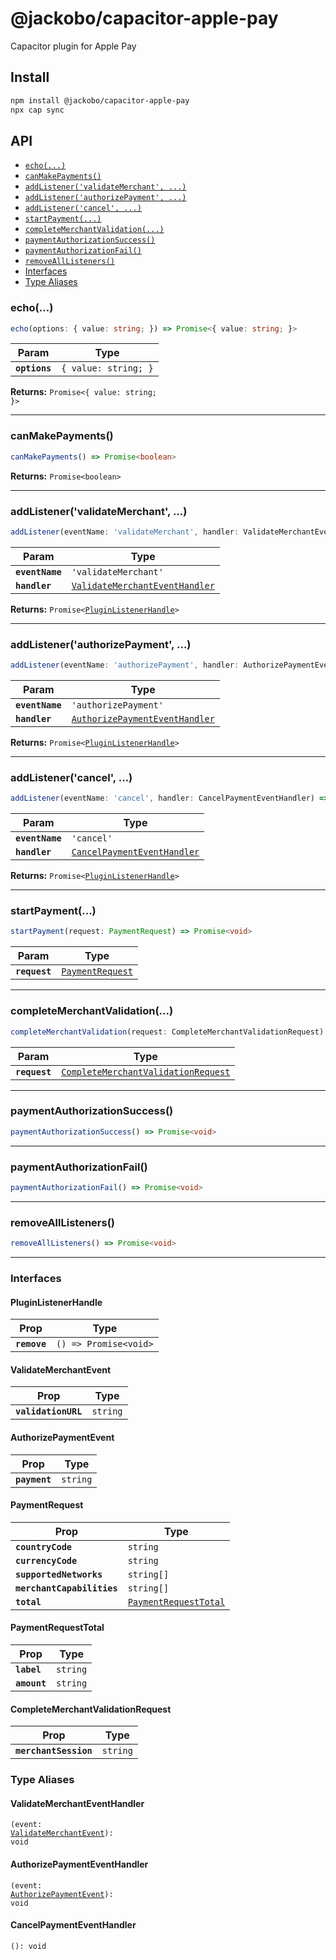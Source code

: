 # @jackobo/capacitor-apple-pay

Capacitor plugin for Apple Pay

## Install

```bash
npm install @jackobo/capacitor-apple-pay
npx cap sync
```

## API

<docgen-index>

* [`echo(...)`](#echo)
* [`canMakePayments()`](#canmakepayments)
* [`addListener('validateMerchant', ...)`](#addlistenervalidatemerchant-)
* [`addListener('authorizePayment', ...)`](#addlistenerauthorizepayment-)
* [`addListener('cancel', ...)`](#addlistenercancel-)
* [`startPayment(...)`](#startpayment)
* [`completeMerchantValidation(...)`](#completemerchantvalidation)
* [`paymentAuthorizationSuccess()`](#paymentauthorizationsuccess)
* [`paymentAuthorizationFail()`](#paymentauthorizationfail)
* [`removeAllListeners()`](#removealllisteners)
* [Interfaces](#interfaces)
* [Type Aliases](#type-aliases)

</docgen-index>

<docgen-api>
<!--Update the source file JSDoc comments and rerun docgen to update the docs below-->

### echo(...)

```typescript
echo(options: { value: string; }) => Promise<{ value: string; }>
```

| Param         | Type                            |
| ------------- | ------------------------------- |
| **`options`** | <code>{ value: string; }</code> |

**Returns:** <code>Promise&lt;{ value: string; }&gt;</code>

--------------------


### canMakePayments()

```typescript
canMakePayments() => Promise<boolean>
```

**Returns:** <code>Promise&lt;boolean&gt;</code>

--------------------


### addListener('validateMerchant', ...)

```typescript
addListener(eventName: 'validateMerchant', handler: ValidateMerchantEventHandler) => Promise<PluginListenerHandle>
```

| Param           | Type                                                                                  |
| --------------- | ------------------------------------------------------------------------------------- |
| **`eventName`** | <code>'validateMerchant'</code>                                                       |
| **`handler`**   | <code><a href="#validatemerchanteventhandler">ValidateMerchantEventHandler</a></code> |

**Returns:** <code>Promise&lt;<a href="#pluginlistenerhandle">PluginListenerHandle</a>&gt;</code>

--------------------


### addListener('authorizePayment', ...)

```typescript
addListener(eventName: 'authorizePayment', handler: AuthorizePaymentEventHandler) => Promise<PluginListenerHandle>
```

| Param           | Type                                                                                  |
| --------------- | ------------------------------------------------------------------------------------- |
| **`eventName`** | <code>'authorizePayment'</code>                                                       |
| **`handler`**   | <code><a href="#authorizepaymenteventhandler">AuthorizePaymentEventHandler</a></code> |

**Returns:** <code>Promise&lt;<a href="#pluginlistenerhandle">PluginListenerHandle</a>&gt;</code>

--------------------


### addListener('cancel', ...)

```typescript
addListener(eventName: 'cancel', handler: CancelPaymentEventHandler) => Promise<PluginListenerHandle>
```

| Param           | Type                                                                            |
| --------------- | ------------------------------------------------------------------------------- |
| **`eventName`** | <code>'cancel'</code>                                                           |
| **`handler`**   | <code><a href="#cancelpaymenteventhandler">CancelPaymentEventHandler</a></code> |

**Returns:** <code>Promise&lt;<a href="#pluginlistenerhandle">PluginListenerHandle</a>&gt;</code>

--------------------


### startPayment(...)

```typescript
startPayment(request: PaymentRequest) => Promise<void>
```

| Param         | Type                                                      |
| ------------- | --------------------------------------------------------- |
| **`request`** | <code><a href="#paymentrequest">PaymentRequest</a></code> |

--------------------


### completeMerchantValidation(...)

```typescript
completeMerchantValidation(request: CompleteMerchantValidationRequest) => Promise<void>
```

| Param         | Type                                                                                            |
| ------------- | ----------------------------------------------------------------------------------------------- |
| **`request`** | <code><a href="#completemerchantvalidationrequest">CompleteMerchantValidationRequest</a></code> |

--------------------


### paymentAuthorizationSuccess()

```typescript
paymentAuthorizationSuccess() => Promise<void>
```

--------------------


### paymentAuthorizationFail()

```typescript
paymentAuthorizationFail() => Promise<void>
```

--------------------


### removeAllListeners()

```typescript
removeAllListeners() => Promise<void>
```

--------------------


### Interfaces


#### PluginListenerHandle

| Prop         | Type                                      |
| ------------ | ----------------------------------------- |
| **`remove`** | <code>() =&gt; Promise&lt;void&gt;</code> |


#### ValidateMerchantEvent

| Prop                | Type                |
| ------------------- | ------------------- |
| **`validationURL`** | <code>string</code> |


#### AuthorizePaymentEvent

| Prop          | Type                |
| ------------- | ------------------- |
| **`payment`** | <code>string</code> |


#### PaymentRequest

| Prop                       | Type                                                                |
| -------------------------- | ------------------------------------------------------------------- |
| **`countryCode`**          | <code>string</code>                                                 |
| **`currencyCode`**         | <code>string</code>                                                 |
| **`supportedNetworks`**    | <code>string[]</code>                                               |
| **`merchantCapabilities`** | <code>string[]</code>                                               |
| **`total`**                | <code><a href="#paymentrequesttotal">PaymentRequestTotal</a></code> |


#### PaymentRequestTotal

| Prop         | Type                |
| ------------ | ------------------- |
| **`label`**  | <code>string</code> |
| **`amount`** | <code>string</code> |


#### CompleteMerchantValidationRequest

| Prop                  | Type                |
| --------------------- | ------------------- |
| **`merchantSession`** | <code>string</code> |


### Type Aliases


#### ValidateMerchantEventHandler

<code>(event: <a href="#validatemerchantevent">ValidateMerchantEvent</a>): void</code>


#### AuthorizePaymentEventHandler

<code>(event: <a href="#authorizepaymentevent">AuthorizePaymentEvent</a>): void</code>


#### CancelPaymentEventHandler

<code>(): void</code>

</docgen-api>
